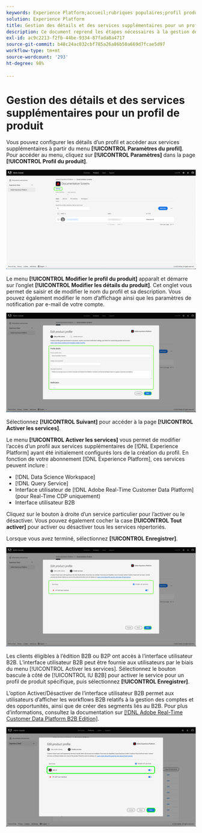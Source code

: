 ```yaml
---
keywords: Experience Platform;accueil;rubriques populaires;profil produit
solution: Experience Platform
title: Gestion des détails et des services supplémentaires pour un profil de produit
description: Ce document reprend les étapes nécessaires à la gestion des détails et des services supplémentaires pour un profil de produit dans Adobe Admin Console. Vous pouvez configurer les détails d’un profil et accéder aux services supplémentaires à partir du menu Paramètres du profil.
exl-id: ac9c2213-f2fb-44be-9334-87fada8a4717
source-git-commit: b48c24ac032cbf785a26a86b50a669d7fcae5d97
workflow-type: tm+mt
source-wordcount: '293'
ht-degree: 98%

---
```


# Gestion des détails et des services supplémentaires pour un profil de produit

Vous pouvez configurer les détails d’un profil et accéder aux services supplémentaires à partir du menu **[!UICONTROL Paramètres du profil]**. Pour accéder au menu, cliquez sur **[!UICONTROL Paramètres]** dans la page **[!UICONTROL Profil du produit]**.

![paramètres](../images/settings.png)

Le menu **[!UICONTROL Modifier le profil du produit]** apparaît et démarre sur l’onglet **[!UICONTROL Modifier les détails du produit]**. Cet onglet vous permet de saisir et de modifier le nom du profil et sa description. Vous pouvez également modifier le nom d’affichage ainsi que les paramètres de notification par e-mail de votre compte.

![edit-product-profile](../images/edit-product-profile.png)

Sélectionnez **[!UICONTROL Suivant]** pour accéder à la page **[!UICONTROL Activer les services]**.

Le menu **[!UICONTROL Activer les services]** vous permet de modifier l’accès d’un profil aux services supplémentaires de [!DNL Experience Platform] ayant été initialement configurés lors de la création du profil. En fonction de votre abonnement [!DNL Experience Platform], ces services peuvent inclure :

- [!DNL Data Science Workspace]
- [!DNL Query Service]
- Interface utilisateur de [!DNL Adobe Real-Time Customer Data Platform] (pour Real-Time CDP uniquement)
- Interface utilisateur B2B

Cliquez sur le bouton à droite d’un service particulier pour l’activer ou le désactiver. Vous pouvez également cocher la case **[!UICONTROL Tout activer]** pour activer ou désactiver tous les services répertoriés.

Lorsque vous avez terminé, sélectionnez **[!UICONTROL Enregistrer]**.

![enable-services](../images/enable-services.png)

Les clients éligibles à l’édition B2B ou B2P ont accès à l’interface utilisateur B2B. L’interface utilisateur B2B peut être fournie aux utilisateurs par le biais du menu [!UICONTROL Activer les services]. Sélectionnez le bouton bascule à côté de [!UICONTROL IU B2B] pour activer le service pour un profil de produit spécifique, puis sélectionnez **[!UICONTROL Enregistrer]**.

L’option Activer/Désactiver de l’interface utilisateur B2B permet aux utilisateurs d’afficher les workflows B2B relatifs à la gestion des comptes et des opportunités, ainsi que de créer des segments liés au B2B. Pour plus d’informations, consultez la documentation sur [[!DNL Adobe Real-Time Customer Data Platform B2B Edition]](../../rtcdp/b2b-overview.md).

![enable-b2b](../images/enable-b2b.png)